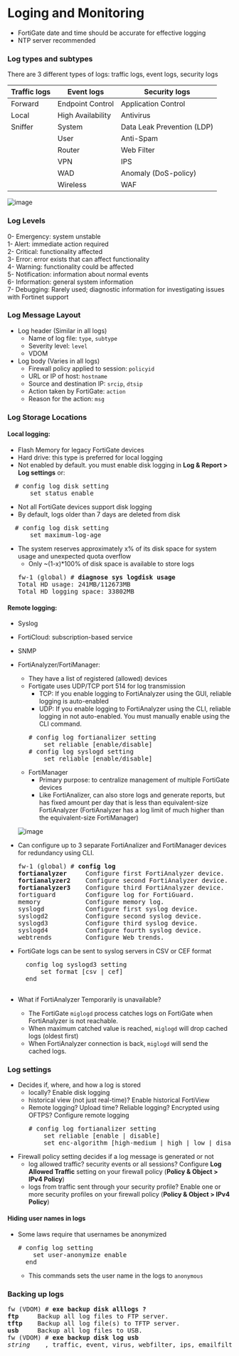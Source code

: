 # Loging and Monitoring

* FortiGate date and time should be accurate for effective logging
* NTP server recommended

### Log types and subtypes

There are 3 different types of logs: traffic logs, event logs, security logs

| Traffic logs | Event logs | Security logs |
| --- | --- | --- |
| Forward | Endpoint Control | Application Control |
| Local | High Availability | Antivirus |
| Sniffer | System |  Data Leak Prevention (LDP) |
| | User | Anti-Spam | 
| | Router | Web Filter |
| | VPN | IPS |
| | WAD | Anomaly (DoS-policy) |
| | Wireless | WAF |

![image](https://user-images.githubusercontent.com/31813625/39827610-742cfc44-5386-11e8-83c2-1617b07fb5df.png)

### Log Levels
0- Emergency: system unstable<br />
1- Alert: immediate action required<br />
2- Critical: functionality affected<br />
3- Error: error exists that can affect functionality<br />
4- Warning: functionality could be affected<br />
5- Notification: information about normal events<br />
6- Information: general system information<br />
7- Debugging: Rarely used; diagnostic information for investigating issues with Fortinet support<br />

### Log Message Layout
* Log header (Similar in all logs)
  * Name of log file: `type`, `subtype` 
  * Severity level: `level`
  * VDOM
* Log body (Varies in all logs)
  * Firewall policy applied to session: `policyid`
  * URL or IP of host: `hostname`
  * Source and destination IP: `srcip`, `dtsip`
  * Action taken by FortiGate: `action`
  * Reason for the action: `msg`

### Log Storage Locations
#### Local logging:
  * Flash Memory for legacy FortiGate devices
  * Hard drive: this type is preferred for local logging
  * Not enabled by default. you must enable disk logging in **Log & Report > Log settings** or:
  <pre>
  # config log disk setting
      set status enable</pre>
  * Not all FortiGate devices support disk logging 
  * By default, logs older than 7 days are deleted from disk
  <pre>
  # config log disk setting
      set maximum-log-age <integer></pre>
  * The system reserves approximately x% of its disk space for system usage and unexpected quota overflow
    * Only ~(1-x)*100% of disk space is available to store logs
    <pre>
    fw-1 (global) # <b>diagnose sys logdisk usage</b> 
    Total HD usage: 241MB/112673MB
    Total HD logging space: 33802MB
    </pre>
#### Remote logging:
  * Syslog
  * FortiCloud: subscription-based service
  * SNMP
  * FortiAnalyzer/FortiManager:
    * They have a list of registered (allowed) devices
    * Fortigate uses UDP/TCP port 514 for log transmission
      * TCP: If you enable logging to FortiAnalyzer using the GUI, reliable logging is auto-enabled
      * UDP: If you enable logging to FortiAnalyzer using the CLI, reliable logging in not auto-enabled. You must manually
      enable using the CLI command.
      <pre>
      # config log fortianalizer setting
          set reliable [enable/disable]
      # config log syslogd setting
          set reliable [enable/disable]    
      </pre>
    * FortiManager
      * Primary purpose: to centralize management of multiple FortiGate devices
      * Like FortiAnalizer, can also store logs and generate reports, but has fixed amount per day that is less than
      equivalent-size FortiAnalyzer (FortiAnalyzer has a log limit of much higher than the equivalent-size FortiManager)
      
    ![image](https://user-images.githubusercontent.com/31813625/38757472-30ce44da-3f3b-11e8-8491-86b744a3ae35.png)

  * Can configure up to 3 separate FortiAnalizer and FortiManager devices for redundancy using CLI.
    <pre>
    fw-1 (global) # <b>config log</b> 
    <b>fortianalyzer</b>     Configure first FortiAnalyzer device.
    <b>fortianalyzer2</b>    Configure second FortiAnalyzer device.
    <b>fortianalyzer3</b>    Configure third FortiAnalyzer device.
    fortiguard        Configure log for FortiGuard.
    memory            Configure memory log.
    syslogd           Configure first syslog device.
    syslogd2          Configure second syslog device.
    syslogd3          Configure third syslog device.
    syslogd4          Configure fourth syslog device.
    webtrends         Configure Web trends.
    </pre>
* FortiGate logs can be sent to syslog servers in CSV or CEF format
    <pre>
    config log syslogd3 setting
        set format [csv | cef]
    end    
    </pre>
* What if FortiAnalyzer Temporarily is unavailable?
  * The FortiGate `miglogd` process catches logs on FortiGate when FortiAnalyzer is not reachable.
  * When maximum catched value is reached, `miglogd` will drop cached logs (oldest first)
  * When FortiAnalyzer connection is back, `miglogd` will send the cached logs.

### Log settings
* Decides if, where, and how a log is stored
  * locally? Enable disk logging
  * historical view (not just real-time)? Enable historical FortiView
  * Remote logging? Upload time? Reliable logging? Encrypted using OFTPS? Configure remote logging
    <pre>
    # config log fortianalizer setting
        set reliable [enable | disable]
        set enc-algorithm [high-medium | high | low | disable]
    </pre>
* Firewall policy setting decides if a log message is generated or not
  * log allowed traffic? security events or all sessions? Configure **Log Allowed Traffic** setting on your firewall
  policy (**Policy & Object > IPv4 Policy**)
  * logs from traffic sent through your security profile? Enable one or more security profiles on your firewall policy
  (**Policy & Object > IPv4 Policy**)

#### Hiding user names in logs
* Some laws require that usernames be anonymized
  <pre>
  # config log setting
      set user-anonymize enable
    end    
  </pre>
  * This commands sets the user name in the logs to `anonymous`
  
### Backing up logs
<pre>
fw (VDOM) # <b>exe backup disk alllogs ?</b>
<b>ftp</b>     Backup all log files to FTP server.
<b>tftp</b>    Backup all log file(s) to TFTP server.
<b>usb</b>     Backup all log files to USB.
fw (VDOM) # <b>exe backup disk log usb</b>
<i>string</i>    , traffic, event, virus, webfilter, ips, emailfilter, anomaly, voip, dlp, app-ctrl, waf
</pre>